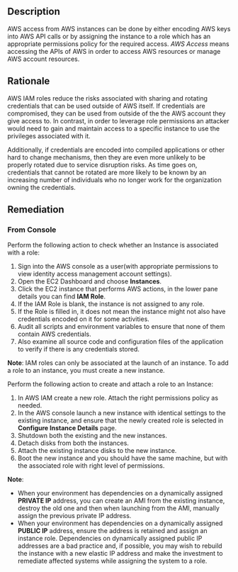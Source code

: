 ## Description

AWS access from AWS instances can be done by either encoding AWS keys into AWS API calls or by assigning the instance to a role which has an appropriate permissions policy for the required access. *AWS Access* means accessing the APIs of AWS in order to access AWS resources or manage AWS account resources.

## Rationale

AWS IAM roles reduce the risks associated with sharing and rotating credentials that can be used outside of AWS itself. If credentials are compromised, they can be used from outside of the the AWS account they give access to. In contrast, in order to leverage role permissions an attacker would need to gain and maintain access to a specific instance to use the privileges associated with it.

Additionally, if credentials are encoded into compiled applications or other hard to change mechanisms, then they are even more unlikely to be properly rotated due to service disruption risks. As time goes on, credentials that cannot be rotated are more likely to be known by an increasing number of individuals who no longer work for the organization owning the credentials.

## Remediation

### From Console

Perform the following action to check whether an Instance is associated with a role:

1. Sign into the AWS console as a user(with appropriate permissions to view identity access management account settings).
2. Open the EC2 Dashboard and choose **Instances**.
3. Click the EC2 instance that performs AWS actions, in the lower pane details you can find **IAM Role**.
4. If the IAM Role is blank, the instance is not assigned to any role.
5. If the Role is filled in, it does not mean the instance might not also have credentials encoded on it for some activities.
6. Audit all scripts and environment variables to ensure that none of them contain AWS credentials.
7. Also examine all source code and configuration files of the application to verify if there is any credentials stored.

**Note**: IAM roles can only be associated at the launch of an instance. To add a role to an instance, you must create a new instance.

Perform the following action to create and attach a role to an Instance:

1. In AWS IAM create a new role. Attach the right permissions policy as needed.
2. In the AWS console launch a new instance with identical settings to the existing instance, and ensure that the newly created role is selected in **Configure Instance Details** page.
3. Shutdown both the existing and the new instances.
4. Detach disks from both the instances.
5. Attach the existing instance disks to the new instance.
6. Boot the new instance and you should have the same machine, but with the associated role with right level of permissions.

**Note**:
- When your environment has dependencies on a dynamically assigned **PRIVATE IP** address, you can create an AMI from the existing instance, destroy the old one and then when launching from the AMI, manually assign the previous private IP address.
- When your environment has dependencies on a dynamically assigned **PUBLIC IP** address, ensure the address is retained and assign an instance role. Dependencies on dynamically assigned public IP addresses are a bad practice and, if possible, you may wish to rebuild the instance with a new elastic IP address and make the investment to remediate affected systems while assigning the system to a role.
